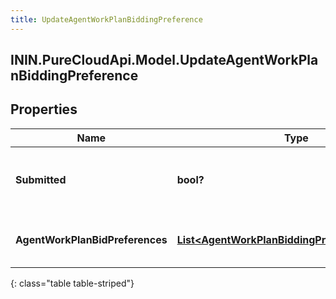 ```yaml
---
title: UpdateAgentWorkPlanBiddingPreference
---
```

## ININ.PureCloudApi.Model.UpdateAgentWorkPlanBiddingPreference

## Properties

|Name | Type | Description | Notes|
|------------ | ------------- | ------------- | -------------|
| **Submitted** | **bool?** | Whether the preference is submitted | |
| **AgentWorkPlanBidPreferences** | [**List&lt;AgentWorkPlanBiddingPreferenceRequest&gt;**](AgentWorkPlanBiddingPreferenceRequest.html) | The list of work plan bidding preferences | |
{: class="table table-striped"}


